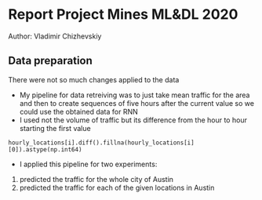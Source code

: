 # Report Project Mines ML&DL 2020
Author: Vladimir Chizhevskiy

## Data preparation 
There were not so much changes applied to the data
- My pipeline for data retreiving was to just take mean traffic for the area and then to create sequences of five hours after the current value so we could use the obtained data for RNN
- I used not the volume of traffic but its difference from the hour to hour starting the first value
```
hourly_locations[i].diff().fillna(hourly_locations[i][0]).astype(np.int64)
```
- I applied this pipeline for two experiments:
1) predicted the traffic for the whole city of Austin
2) predicted the traffic for each of the given locations in Austin 


